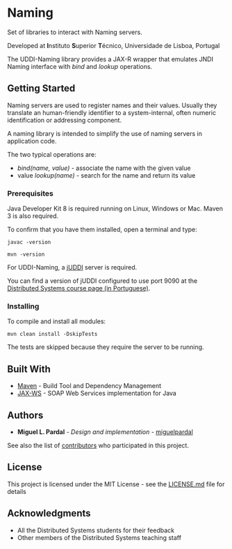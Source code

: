 # Naming 

Set of libraries to interact with Naming servers.

Developed at **I**nstituto **S**uperior **T**écnico, Universidade de Lisboa, Portugal

The UDDI-Naming library provides a JAX-R wrapper that emulates JNDI Naming interface with _bind_ and _lookup_ operations.


## Getting Started

Naming servers are used to register names and their values.
Usually they translate an human-friendly identifier to a system-internal, often numeric identification or addressing component.

A naming library is intended to simplify the use of naming servers in application code.

The two typical operations are:

* _bind(name, value)_ - associate the name with the given value
* value _lookup(name)_ - search for the name and return its value
 

### Prerequisites

Java Developer Kit 8 is required running on Linux, Windows or Mac.
Maven 3 is also required.

To confirm that you have them installed, open a terminal and type:

```
javac -version

mvn -version
```

For UDDI-Naming, a [jUDDI](https://juddi.apache.org/) server is required.

You can find a version of jUDDI configured to use port 9090 at the [Distributed Systems course page (in Portuguese)](http://disciplinas.tecnico.ulisboa.pt/leic-sod/2017-2018/labs/software/index.html).


### Installing

To compile and install all modules:

```
mvn clean install -DskipTests
```

The tests are skipped because they require the server to be running.


<!--
## Deployment

Add additional notes about how to deploy this on a live system
-->

## Built With

* [Maven](https://maven.apache.org/) - Build Tool and Dependency Management
* [JAX-WS](https://javaee.github.io/metro-jax-ws/) - SOAP Web Services implementation for Java

<!--
## Contributing

Please read [CONTRIBUTING.md](https://gist.github.com/PurpleBooth/b24679402957c63ec426) for details on our code of conduct, and the process for submitting pull requests to us.
-->

<!--
## Versioning

We use [SemVer](http://semver.org/) for versioning. 
uddi-naming needs to be changed from 1.2 to 1.2.0.

For the versions available, see the [tags on this repository](https://github.com/your/project/tags). 
-->

## Authors

* **Miguel L. Pardal** - *Design and implementation* - [miguelpardal](https://github.com/miguelpardal)

See also the list of [contributors](https://github.com/tecnico-distsys/naming/contributors) who participated in this project.

## License

This project is licensed under the MIT License - see the [LICENSE.md](LICENSE.md) file for details

## Acknowledgments

* All the Distributed Systems students for their feedback
* Other members of the Distributed Systems teaching staff


